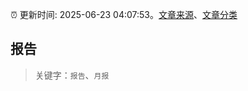 :alarm_clock: 更新时间: 2025-06-23 04:07:53。[文章来源](/README.md)、[文章分类](/TAGS.md)

## 报告


> 关键字：`报告`、`月报`



